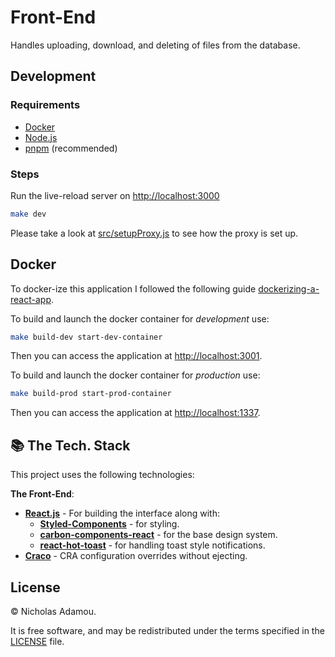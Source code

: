 # Front-End

Handles uploading, download, and deleting of files from the database.

## Development

### Requirements

- [Docker](http://docker.com/)
- [Node.js](https://nodejs.org/en/)
- [pnpm](https://pnpm.io/) (recommended)

### Steps

Run the live-reload server on <http://localhost:3000>

```bash
make dev
```

Please take a look at [src/setupProxy.js](src/setupProxy.js) to see how the proxy is set up.

## Docker

To docker-ize this application I followed the following guide [dockerizing-a-react-app](https://mherman.org/blog/dockerizing-a-react-app/).

To build and launch the docker container for *development* use:

```bash
make build-dev start-dev-container
```

Then you can access the application at <http://localhost:3001>.

To build and launch the docker container for *production* use:

```bash
make build-prod start-prod-container
```

Then you can access the application at <http://localhost:1337>.

## 📚 The Tech. Stack

This project uses the following technologies:

**The Front-End**:

- [**React.js**](https://reactjs.org/) - For building the interface along with:
  - [**Styled-Components**](https://www.styled-components.com/) - for styling.
  - [**carbon-components-react**](https://npmjs.com/package/carbon-components-react) - for the base design system.
  - [**react-hot-toast**](https://react-hot-toast.com/) - for handling toast style notifications.
- [**Craco**](https://craco.js.org/) - CRA configuration overrides without ejecting.

## License

© Nicholas Adamou.

It is free software, and may be redistributed under the terms specified in the [LICENSE] file.

[license]: LICENSE
